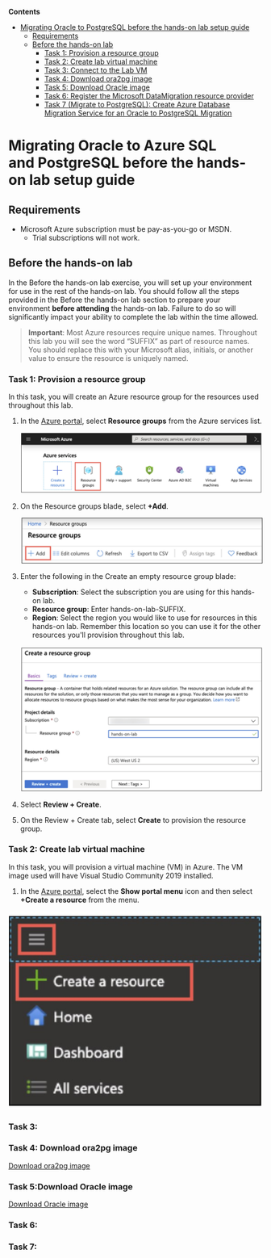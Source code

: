 **Contents**

- [Migrating Oracle to PostgreSQL before the hands-on lab setup guide](#migratingoracletoazuresql-andpostgresql-before-the-hands-on-lab-setup-guide)
  - [Requirements](#requirements)
  - [Before the hands-on lab](#before-the-hands-on-lab)
    - [Task 1: Provision a resource group](#task-1-provision-a-resource-group)
    - [Task 2: Create lab virtual machine](#task-2-create-lab-virtual-machine)
    - [Task 3: Connect to the Lab VM](#task-3-connect-to-the-lab-vm)
    - [Task 4: Download ora2pg image](#task-4-download-ora2pg-image)
    - [Task 5: Download Oracle image](#task-5-download-oracle-image)
    - [Task 6: Register the Microsoft DataMigration resource provider](#task-6-register-the-microsoft-datamigration-resource-provider)
    - [Task 7  (Migrate to PostgreSQL): Create Azure Database Migration Service for an Oracle to PostgreSQL Migration](#task-7-migrate-to-postgresql-create-azure-database-migration-service-for-an-oracle-to-postgresql-migration)

# Migrating Oracle to Azure SQL and PostgreSQL before the hands-on lab setup guide

## Requirements

- Microsoft Azure subscription must be pay-as-you-go or MSDN.
  - Trial subscriptions will not work.
## Before the hands-on lab

In the Before the hands-on lab exercise, you will set up your environment for use in the rest of the hands-on lab. You should follow all the steps provided in the Before the hands-on lab section to prepare your environment **before attending** the hands-on lab. Failure to do so will significantly impact your ability to complete the lab within the time allowed.

> **Important**: Most Azure resources require unique names. Throughout this lab you will see the word “SUFFIX” as part of resource names. You should replace this with your Microsoft alias, initials, or another value to ensure the resource is uniquely named.

### Task 1: Provision a resource group

In this task, you will create an Azure resource group for the resources used throughout this lab.

1. In the [Azure portal](https://portal.azure.com), select **Resource groups** from the Azure services list.

    ![Resource groups is highlighted in the Azure services list.](/Media/migrate2.jpg "Azure services")

2. On the Resource groups blade, select **+Add**.

    ![+Add is highlighted in the toolbar on Resource groups blade.t](/Media/migrate3.jpg "Resource groups")

3. Enter the following in the Create an empty resource group blade:

    - **Subscription**: Select the subscription you are using for this hands-on lab.
    - **Resource group**: Enter hands-on-lab-SUFFIX.
    - **Region**: Select the region you would like to use for resources in this hands-on lab. Remember this location so you can use it for the other resources you'll provision throughout this lab.

    ![Add Resource group Resource groups is highlighted in the navigation pane of the Azure portal, +Add is highlighted in the Resource groups blade, and "hands-on-labs" is entered into the Resource group name box on the Create an empty resource group blade.](/Media/migrate4.jpg "Create resource group")

4. Select **Review + Create**.

5. On the Review + Create tab, select **Create** to provision the resource group.

### Task 2: Create lab virtual machine

In this task, you will provision a virtual machine (VM) in Azure. The VM image used will have Visual Studio Community 2019 installed.

1. In the [Azure portal](https://portal.azure.com/), select the **Show portal menu** icon and then select **+Create a resource** from the menu.

  ![The Show portal menu icon is highlighted and the portal menu is displayed. Create a resource is highlighted in the portal menu.](/Media/migrate5.jpg "Create a resource")

### Task 3:

### Task 4: Download ora2pg image
[Download ora2pg image](https://hub.docker.com/r/georgmoser/ora2pg-docker)
### Task 5:Download Oracle image
[Download Oracle image](https://hub.docker.com/r/araczkowski/oracle-apex-ords)
### Task 6:

### Task 7:
